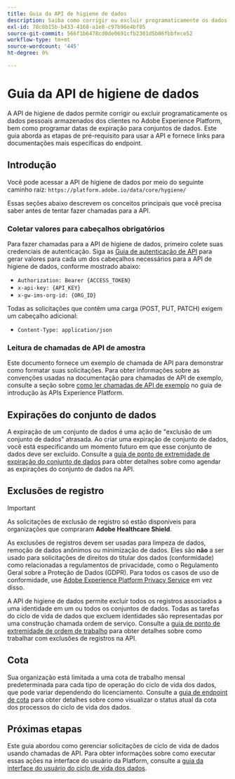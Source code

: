 ```yaml
---
title: Guia da API de higiene de dados
description: Saiba como corrigir ou excluir programaticamente os dados pessoais armazenados dos clientes no Adobe Experience Platform.
exl-id: 78c8b15b-b433-4168-a1e8-c97b96e4bf85
source-git-commit: 566f1b6478cd0de0691cfb2301d5b86fbbfece52
workflow-type: tm+mt
source-wordcount: '445'
ht-degree: 0%

---
```


# Guia da API de higiene de dados

A API de higiene de dados permite corrigir ou excluir programaticamente os dados pessoais armazenados dos clientes no Adobe Experience Platform, bem como programar datas de expiração para conjuntos de dados. Este guia aborda as etapas de pré-requisito para usar a API e fornece links para documentações mais específicas do endpoint.

## Introdução

Você pode acessar a API de higiene de dados por meio do seguinte caminho raiz: `https://platform.adobe.io/data/core/hygiene/`

Essas seções abaixo descrevem os conceitos principais que você precisa saber antes de tentar fazer chamadas para a API.

### Coletar valores para cabeçalhos obrigatórios

Para fazer chamadas para a API de higiene de dados, primeiro colete suas credenciais de autenticação. Siga as [Guia de autenticação de API](../../landing/api-authentication.md) para gerar valores para cada um dos cabeçalhos necessários para a API de higiene de dados, conforme mostrado abaixo:

* `Authorization: Bearer {ACCESS_TOKEN}`
* `x-api-key: {API_KEY}`
* `x-gw-ims-org-id: {ORG_ID}`

Todas as solicitações que contêm uma carga (POST, PUT, PATCH) exigem um cabeçalho adicional:

* `Content-Type: application/json`

### Leitura de chamadas de API de amostra

Este documento fornece um exemplo de chamada de API para demonstrar como formatar suas solicitações. Para obter informações sobre as convenções usadas na documentação para chamadas de API de exemplo, consulte a seção sobre [como ler chamadas de API de exemplo](../../landing/api-guide.md#sample-api) no guia de introdução às APIs Experience Platform.

## Expirações do conjunto de dados

A expiração de um conjunto de dados é uma ação de &quot;exclusão de um conjunto de dados&quot; atrasada. Ao criar uma expiração de conjunto de dados, você está especificando um momento futuro em que esse conjunto de dados deve ser excluído. Consulte a [guia de ponto de extremidade de expiração do conjunto de dados](./dataset-expiration.md) para obter detalhes sobre como agendar as expirações do conjunto de dados na API.

## Exclusões de registro

>[!IMPORTANT]
>
>As solicitações de exclusão de registro só estão disponíveis para organizações que compraram **Adobe Healthcare Shield**.
>
>
>As exclusões de registros devem ser usadas para limpeza de dados, remoção de dados anônimos ou minimização de dados. Eles são **não** a ser usado para solicitações de direitos do titular dos dados (conformidade) como relacionadas a regulamentos de privacidade, como o Regulamento Geral sobre a Proteção de Dados (GDPR). Para todos os casos de uso de conformidade, use [Adobe Experience Platform Privacy Service](../../privacy-service/home.md) em vez disso.

A API de higiene de dados permite excluir todos os registros associados a uma identidade em um ou todos os conjuntos de dados. Todas as tarefas do ciclo de vida de dados que excluem identidades são representadas por uma construção chamada ordem de serviço. Consulte a [guia de ponto de extremidade de ordem de trabalho](./workorder.md) para obter detalhes sobre como trabalhar com exclusões de registros na API.

## Cota

Sua organização está limitada a uma cota de trabalho mensal predeterminada para cada tipo de operação do ciclo de vida dos dados, que pode variar dependendo do licenciamento. Consulte a [guia de endpoint de cota](./quota.md) para obter detalhes sobre como visualizar o status atual da cota dos processos do ciclo de vida dos dados.

## Próximas etapas

Este guia abordou como gerenciar solicitações de ciclo de vida de dados usando chamadas de API. Para obter informações sobre como executar essas ações na interface do usuário da Platform, consulte a [guia da interface do usuário do ciclo de vida dos dados](../ui/overview.md).
